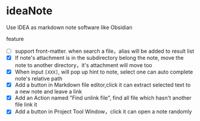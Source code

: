 # ideaNote

Use IDEA as markdown note software like Obsidian

feature
- [ ] support front-matter. when search a file，alias will be added to result list
- [x] If note's attachment is in the subdirectory belong the note, move the note to another directory，it's attachment will move too
- [x] When input `[XXX]`, will pop up hint to note, select one can auto complete note's relative path
- [x] Add a button in Markdown file editor,click it can extract selected text to a new note and leave a link
- [x] Add an Action named "Find unlink file", find all file which hasn't another file link it
- [x] Add a button in Project Tool Window，click it can open a note randomly
